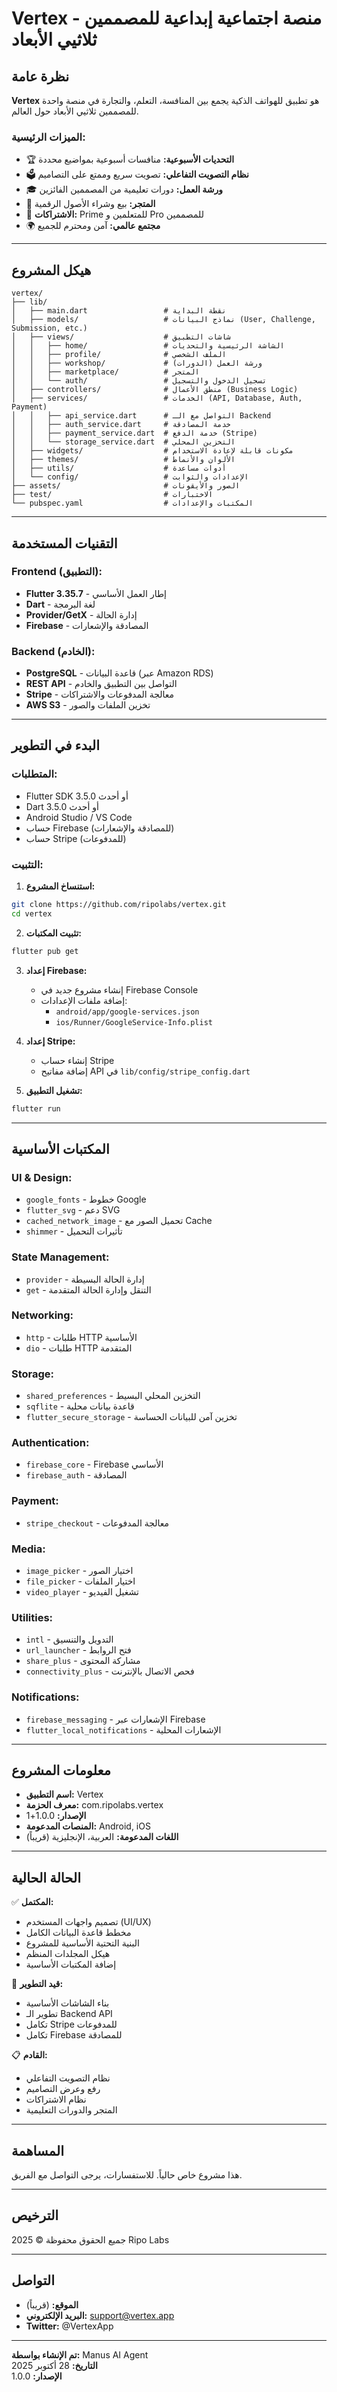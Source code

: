 # Vertex - منصة اجتماعية إبداعية للمصممين ثلاثيي الأبعاد

## نظرة عامة

**Vertex** هو تطبيق للهواتف الذكية يجمع بين المنافسة، التعلم، والتجارة في منصة واحدة للمصممين ثلاثيي الأبعاد حول العالم.

### الميزات الرئيسية:
- 🏆 **التحديات الأسبوعية:** منافسات أسبوعية بمواضيع محددة
- 🗳️ **نظام التصويت التفاعلي:** تصويت سريع وممتع على التصاميم
- 🎓 **ورشة العمل:** دورات تعليمية من المصممين الفائزين
- 🛒 **المتجر:** بيع وشراء الأصول الرقمية
- 💎 **الاشتراكات:** Prime للمتعلمين و Pro للمصممين
- 🌍 **مجتمع عالمي:** آمن ومحترم للجميع

---

## هيكل المشروع

```
vertex/
├── lib/
│   ├── main.dart                 # نقطة البداية
│   ├── models/                   # نماذج البيانات (User, Challenge, Submission, etc.)
│   ├── views/                    # شاشات التطبيق
│   │   ├── home/                 # الشاشة الرئيسية والتحديات
│   │   ├── profile/              # الملف الشخصي
│   │   ├── workshop/             # ورشة العمل (الدورات)
│   │   ├── marketplace/          # المتجر
│   │   └── auth/                 # تسجيل الدخول والتسجيل
│   ├── controllers/              # منطق الأعمال (Business Logic)
│   ├── services/                 # الخدمات (API, Database, Auth, Payment)
│   │   ├── api_service.dart      # التواصل مع الـ Backend
│   │   ├── auth_service.dart     # خدمة المصادقة
│   │   ├── payment_service.dart  # خدمة الدفع (Stripe)
│   │   └── storage_service.dart  # التخزين المحلي
│   ├── widgets/                  # مكونات قابلة لإعادة الاستخدام
│   ├── themes/                   # الألوان والأنماط
│   ├── utils/                    # أدوات مساعدة
│   └── config/                   # الإعدادات والثوابت
├── assets/                       # الصور والأيقونات
├── test/                         # الاختبارات
└── pubspec.yaml                  # المكتبات والإعدادات
```

---

## التقنيات المستخدمة

### Frontend (التطبيق):
- **Flutter 3.35.7** - إطار العمل الأساسي
- **Dart** - لغة البرمجة
- **Provider/GetX** - إدارة الحالة
- **Firebase** - المصادقة والإشعارات

### Backend (الخادم):
- **PostgreSQL** - قاعدة البيانات (عبر Amazon RDS)
- **REST API** - التواصل بين التطبيق والخادم
- **Stripe** - معالجة المدفوعات والاشتراكات
- **AWS S3** - تخزين الملفات والصور

---

## البدء في التطوير

### المتطلبات:
- Flutter SDK 3.5.0 أو أحدث
- Dart 3.5.0 أو أحدث
- Android Studio / VS Code
- حساب Firebase (للمصادقة والإشعارات)
- حساب Stripe (للمدفوعات)

### التثبيت:

1. **استنساخ المشروع:**
```bash
git clone https://github.com/ripolabs/vertex.git
cd vertex
```

2. **تثبيت المكتبات:**
```bash
flutter pub get
```

3. **إعداد Firebase:**
   - إنشاء مشروع جديد في Firebase Console
   - إضافة ملفات الإعدادات:
     - `android/app/google-services.json`
     - `ios/Runner/GoogleService-Info.plist`

4. **إعداد Stripe:**
   - إنشاء حساب Stripe
   - إضافة مفاتيح API في `lib/config/stripe_config.dart`

5. **تشغيل التطبيق:**
```bash
flutter run
```

---

## المكتبات الأساسية

### UI & Design:
- `google_fonts` - خطوط Google
- `flutter_svg` - دعم SVG
- `cached_network_image` - تحميل الصور مع Cache
- `shimmer` - تأثيرات التحميل

### State Management:
- `provider` - إدارة الحالة البسيطة
- `get` - التنقل وإدارة الحالة المتقدمة

### Networking:
- `http` - طلبات HTTP الأساسية
- `dio` - طلبات HTTP المتقدمة

### Storage:
- `shared_preferences` - التخزين المحلي البسيط
- `sqflite` - قاعدة بيانات محلية
- `flutter_secure_storage` - تخزين آمن للبيانات الحساسة

### Authentication:
- `firebase_core` - Firebase الأساسي
- `firebase_auth` - المصادقة

### Payment:
- `stripe_checkout` - معالجة المدفوعات

### Media:
- `image_picker` - اختيار الصور
- `file_picker` - اختيار الملفات
- `video_player` - تشغيل الفيديو

### Utilities:
- `intl` - التدويل والتنسيق
- `url_launcher` - فتح الروابط
- `share_plus` - مشاركة المحتوى
- `connectivity_plus` - فحص الاتصال بالإنترنت

### Notifications:
- `firebase_messaging` - الإشعارات عبر Firebase
- `flutter_local_notifications` - الإشعارات المحلية

---

## معلومات المشروع

- **اسم التطبيق:** Vertex
- **معرف الحزمة:** com.ripolabs.vertex
- **الإصدار:** 1.0.0+1
- **المنصات المدعومة:** Android, iOS
- **اللغات المدعومة:** العربية، الإنجليزية (قريباً)

---

## الحالة الحالية

✅ **المكتمل:**
- تصميم واجهات المستخدم (UI/UX)
- مخطط قاعدة البيانات الكامل
- البنية التحتية الأساسية للمشروع
- هيكل المجلدات المنظم
- إضافة المكتبات الأساسية

🚧 **قيد التطوير:**
- بناء الشاشات الأساسية
- تطوير الـ Backend API
- تكامل Stripe للمدفوعات
- تكامل Firebase للمصادقة

📋 **القادم:**
- نظام التصويت التفاعلي
- رفع وعرض التصاميم
- نظام الاشتراكات
- المتجر والدورات التعليمية

---

## المساهمة

هذا مشروع خاص حالياً. للاستفسارات، يرجى التواصل مع الفريق.

---

## الترخيص

جميع الحقوق محفوظة © 2025 Ripo Labs

---

## التواصل

- **الموقع:** (قريباً)
- **البريد الإلكتروني:** support@vertex.app
- **Twitter:** @VertexApp

---

**تم الإنشاء بواسطة:** Manus AI Agent  
**التاريخ:** 28 أكتوبر 2025  
**الإصدار:** 1.0.0
